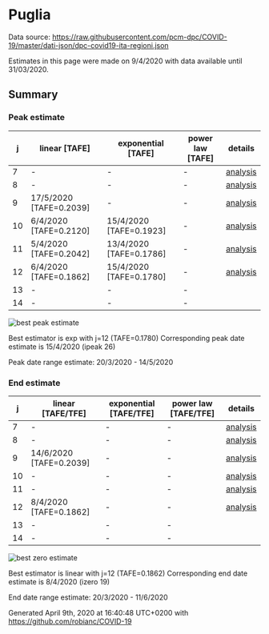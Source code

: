 # Puglia


Data source: https://raw.githubusercontent.com/pcm-dpc/COVID-19/master/dati-json/dpc-covid19-ita-regioni.json

Estimates in this page were made on 9/4/2020 with data available until 31/03/2020.


## Summary 

### Peak estimate 
|j|linear [TAFE]|exponential [TAFE]|power law [TAFE]|details|
|---|----|-----------|---------|-------|
|7|-|-|-|[analysis](COVID-19_puglia_j7_2020-03-31.md)|
|8|-|-|-|[analysis](COVID-19_puglia_j8_2020-03-31.md)|
|9|17/5/2020 [TAFE=0.2039]|-|-|[analysis](COVID-19_puglia_j9_2020-03-31.md)|
|10|6/4/2020 [TAFE=0.2120]|15/4/2020 [TAFE=0.1923]|-|[analysis](COVID-19_puglia_j10_2020-03-31.md)|
|11|5/4/2020 [TAFE=0.2042]|13/4/2020 [TAFE=0.1786]|-|[analysis](COVID-19_puglia_j11_2020-03-31.md)|
|12|6/4/2020 [TAFE=0.1862]|15/4/2020 [TAFE=0.1780]|-|[analysis](COVID-19_puglia_j12_2020-03-31.md)|
|13|-|-|-||
|14|-|-|-||

![best peak estimate](COVID-19_puglia_j12_2020-03-31.png)

Best estimator is exp with j=12 (TAFE=0.1780)
Corresponding peak date estimate is 15/4/2020 (ipeak 26)


Peak date range estimate: 20/3/2020 - 14/5/2020

### End estimate 
|j|linear [TAFE/TFE]|exponential [TAFE/TFE]|power law [TAFE/TFE]|details|
|---|----|-----------|---------|-------|
|7|-|-|-|[analysis](COVID-19_puglia_j7_2020-03-31.md)|
|8|-|-|-|[analysis](COVID-19_puglia_j8_2020-03-31.md)|
|9|14/6/2020 [TAFE=0.2039]|-|-|[analysis](COVID-19_puglia_j9_2020-03-31.md)|
|10|-|-|-|[analysis](COVID-19_puglia_j10_2020-03-31.md)|
|11|-|-|-|[analysis](COVID-19_puglia_j11_2020-03-31.md)|
|12|8/4/2020 [TAFE=0.1862]|-|-|[analysis](COVID-19_puglia_j12_2020-03-31.md)|
|13|-|-|-||
|14|-|-|-||

![best zero estimate](COVID-19_puglia_j12_2020-03-31.png)

Best estimator is linear with j=12 (TAFE=0.1862)
Corresponding end date estimate is 8/4/2020 (izero 19)


End date range estimate: 20/3/2020 - 11/6/2020

Generated April 9th, 2020 at 16:40:48 UTC+0200 with https://github.com/robianc/COVID-19
